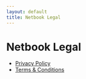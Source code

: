 ```yaml
---
layout: default
title: Netbook Legal
---
```


# Netbook Legal

- [Privacy Policy](privacy-policy.html)
- [Terms & Conditions](terms-and-conditions.html)
